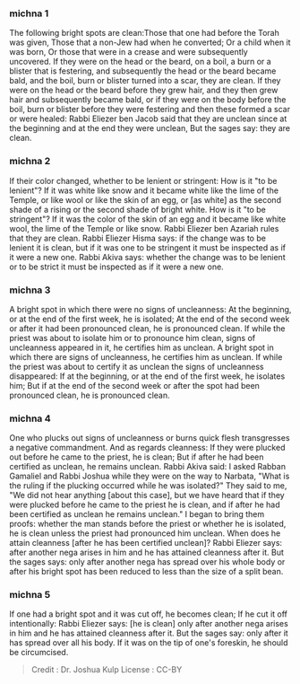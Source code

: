 
### michna 1
The following bright spots are clean:Those that one had  before the Torah was given, Those that a non-Jew had when he converted; Or a child when it was born, Or those that were in a crease and were subsequently uncovered. If they were on the head or the beard, on a boil, a burn or a blister that is festering, and subsequently the head or the beard became bald, and the boil, burn or blister turned into a scar, they are clean. If they were on the head or the beard before they grew hair, and they then grew hair  and subsequently became bald, or if they were on the body before the boil, burn or blister before they were festering and then these formed a scar or were healed: Rabbi Eliezer ben Jacob said that they are unclean since at the beginning and at the end they were unclean, But the sages say: they are clean.

### michna 2
If their color changed, whether to be lenient or stringent: How is it "to be lenient"? If it was white like snow and it became white like the lime of the Temple, or like wool or like the skin of an egg, or [as white] as the second shade of a rising or the second shade of bright white. How is it "to be stringent"? If it was the color of the skin of an egg and it became like white wool, the lime of the Temple or like snow. Rabbi Eliezer ben Azariah rules that they are clean. Rabbi Eliezer Hisma says:  if the change was to be lenient it is clean, but if it was one to be stringent it must be inspected as if it were a new one. Rabbi Akiva says: whether the change was to be lenient or to be strict it must be inspected as if it were a new one.

### michna 3
A bright spot in which there were no signs of uncleanness: At the beginning, or at the end of the first week, he is isolated; At the end of the second week or after it had been pronounced clean, he is pronounced clean. If while the priest was about to isolate him or to pronounce him clean, signs of uncleanness appeared in it, he certifies him as unclean. A bright spot in which there are signs of uncleanness, he certifies him as unclean. If while the priest was about to certify it as unclean the signs of uncleanness disappeared: If at the beginning, or at the end of the first week, he isolates him; But if at the end of the second week or after the spot had been pronounced clean, he is pronounced clean.

### michna 4
One who plucks out signs of uncleanness or burns quick flesh transgresses a negative commandment. And as regards cleanness: If they were plucked out before he came to the priest, he is clean; But if after he had been certified as unclean, he remains unclean. Rabbi Akiva said: I asked Rabban Gamaliel and Rabbi Joshua while they were on the way to Narbata, "What is the ruling if the plucking occurred while he was isolated?" They said to me, "We did not hear anything [about this case], but we have heard that if they were plucked before he came to the priest he is clean, and if after he had been certified as unclean he remains unclean." I began to bring them proofs: whether the man stands before the priest or whether he is isolated, he is clean unless the priest had pronounced him unclean. When does he attain cleanness [after he has been certified unclean]? Rabbi Eliezer says: after another nega arises in him and he has attained cleanness  after it. But the sages says: only after another nega has spread over his whole body or after his bright spot has been reduced to less than the size of a split bean.

### michna 5
If one had a bright spot and it was cut off, he becomes clean; If he cut it off intentionally: Rabbi Eliezer says: [he is clean] only after another nega arises in him and he has attained cleanness after it. But the sages say: only after it has spread over all his body. If it was on the tip of one's foreskin, he should be circumcised.

>Credit : Dr. Joshua Kulp
>License : CC-BY